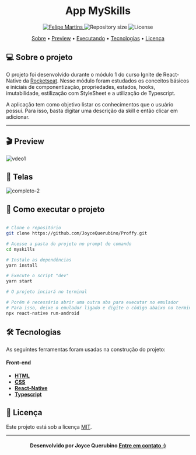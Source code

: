 <h1 align="center"> App MySkills</h1>

<!-- Badges -->
<p align="center">
   <a href="https://www.linkedin.com/in/joyce-querubino/">
      <img alt="Felipe Martins" src="https://img.shields.io/badge/-Joyce Querubino-8257E5?style=flat&logo=Linkedin&logoColor=white" />
   </a>

  <img alt="Repository size" src="https://img.shields.io/github/repo-size/JoyceQuerubino/MySkills?color=774DD6">
  
  <img alt="License" src="https://img.shields.io/badge/license-MIT-8257E5">
</p>

<!-- Indice-->
<p align="center">
 <a href="#-sobre-o-projeto">Sobre</a> •
 <a href="#-Preview">Preview</a> •  
 <a href="#-como-executar-o-projeto">Executando</a> • 
 <a href="#-tecnologias">Tecnologias</a> • 
 <a href="#-licença">Licença</a>
</p>

<!--Sobre o projeto-->
## 💻 Sobre o projeto

O projeto foi desenvolvido durante o módulo 1 do curso Ignite de React-Native da [Rocketseat](https://rocketseat.com.br/). Nesse módulo foram estudados os conceitos básicos e iniciais de componentização, propriedades, estados, hooks, imutabilidade, estilização com StyleSheet e a utilização de Typescript. 

A aplicação tem como objetivo listar os conhecimentos que o usuário possuí. Para isso, basta digitar uma descrição da skill e então clicar em adicionar. 

---
## 🎬 Preview

![vdeo1](https://user-images.githubusercontent.com/66806696/126082269-ddc607f7-045d-449b-8e41-ee0da6070798.gif)

## 🎨 Telas
![completo-2](https://user-images.githubusercontent.com/66806696/126082782-c51ae7e3-2be7-47fc-9805-f27ba980a1f0.png)


<!--Running session-->
## 🚀 Como executar o projeto


```bash

# Clone o repositório
git clone https://github.com/JoyceQuerubino/Proffy.git

# Acesse a pasta do projeto no prompt de comando
cd myskills

# Instale as dependências
yarn install

# Execute o script "dev"
yarn start

# O projeto inciará no terminal

# Porém é necessário abrir uma outra aba para executar no emulador
# Para isso, deixe o emulador ligado e digite o código abaixo no terminal
npx react-native run-android 

```

<!--Tecnologies session-->
## 🛠 Tecnologias

As seguintes ferramentas foram usadas na construção do projeto:

#### **Front-end**  

- **[HTML](https://developer.mozilla.org/pt-BR/docs/Web/HTML)** 
- **[CSS](https://developer.mozilla.org/pt-BR/docs/Web/CSS)**
- **[React-Native](https://reactnative.dev/)**
- **[Typescript](https://www.typescriptlang.org/)**


<!--License session-->
## 📝 Licença

Este projeto está sob a licença [MIT](./LICENSE).

---

<!--Bottom session-->
<h4 align=center>Desenvolvido por Joyce Querubino <a href="https://www.linkedin.com/in/joyce-querubino/"> <strong>Entre em contato</strong> :)</a></a></h4>
